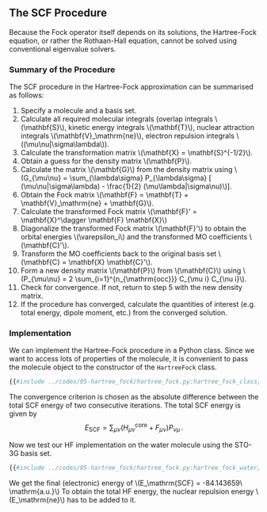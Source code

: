 ## The SCF Procedure

Because the Fock operator itself depends on its solutions, the
Hartree-Fock equation, or rather the Rothaan-Hall equation, cannot
be solved using conventional eigenvalue solvers. 

### Summary of the Procedure

The SCF procedure in the Hartree-Fock approximation can be 
summarised as follows:

1. Specify a molecule and a basis set.
2. Calculate all required molecular integrals 
   (overlap integrals \\(\mathbf{S}\\), 
   kinetic energy integrals \\(\mathbf{T}\\),
   nuclear attraction integrals \\(\mathbf{V}\_\mathrm{ne}\\),
   electron repulsion integrals \\((\mu\nu|\sigma\lambda\\)).
3. Calculate the transformation matrix \\(\mathbf{X} = \mathbf{S}^{-1/2}\\).
4. Obtain a guess for the density matrix \\(\mathbf{P}\\).
5. Calculate the matrix \\(\mathbf{G}\\) from the density matrix using 
   \\(G_{\mu\nu} = \sum_{\lambda\sigma} P_{\lambda\sigma} [ (\mu\nu|\sigma\lambda) - \frac{1}{2} (\mu\lambda|\sigma\nu)\\)].
6. Obtain the Fock matrix \\(\mathbf{F} = \mathbf{T} + \mathbf{V}\_\mathrm{ne} + \mathbf{G}\\).
7. Calculate the transformed Fock matrix \\(\mathbf{F}' = \mathbf{X}^\dagger \mathbf{F} \mathbf{X}\\)
8. Diagonalize the transformed Fock matrix \\(\mathbf{F}'\\) to obtain the 
   orbital energies \\(\varepsilon\_i\\) and the transformed MO coefficients 
   \\(\mathbf{C}'\\).
9. Transform the MO coefficients back to the original basis set 
   \\(\mathbf{C} = \mathbf{X} \mathbf{C}'\\).
10. Form a new density matrix \\(\mathbf{P}\\) from \\(\mathbf{C}\\)
    using \\(P_{\mu\nu} = 2 \sum_{i=1}^{n_{\mathrm{occ}}} C_{\mu i} C_{\nu i}\\).
11. Check for convergence. If not, return to step 5 with the new density matrix.
12. If the procedure has converged, calculate the quantities of interest 
    (e.g. total energy, dipole moment, etc.) from the converged solution.

### Implementation

We can implement the Hartree-Fock procedure in a Python class. Since we want 
to access lots of properties of the molecule, it is convenient to pass the
molecule object to the constructor of the `HartreeFock` class.
```python
{{#include ../codes/05-hartree_fock/hartree_fock.py:hartree_fock_class}}
```
The convergence criterion is chosen as the absolute difference between the
total SCF energy of two consecutive iterations. The total SCF energy is
given by
$$
  E_{\mathrm{SCF}} = \sum_{\mu\nu} (H_{\mu\nu}^{\mathrm{core}} + F_{\mu\nu}) P_{\nu\mu}\,.
$$

Now we test our HF implementation on the water molecule using the STO-3G basis set.
```python
{{#include ../codes/05-hartree_fock/hartree_fock.py:hartree_fock_water}}
```
We get the final (electronic) energy of \\(E_\mathrm{SCF} = -84.143659\ \mathrm{a.u.}\\) 
To obtain the total HF energy, the nuclear repulsion energy \\(E_\mathrm{ne}\\) 
has to be added to it.

